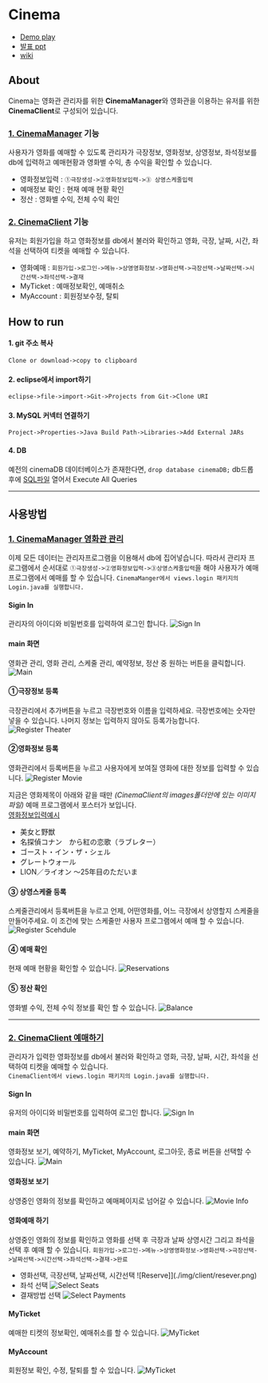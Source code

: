 # Cinema
- [Demo play](https://www.youtube.com/watch?v=_DUu1m2XeFs&list=PLsUNj5RBJbY0BANflOhiOX2CwOj5c6bkb&index=1)
- [발표 ppt](https://github.com/uiyoung/Cinema/blob/master/cinemaV.pptx)
- [wiki](https://github.com/UiyoungSeo/Cinema/wiki)  

## About
Cinema는 영화관 관리자를 위한 **CinemaManager**와 영화관을 이용하는 유저를 위한 **CinemaClient**로 구성되어 있습니다.

### [1. CinemaManager](https://github.com/uiyoung/Cinema/tree/master/CinemaManager) 기능
사용자가 영화를 예매할 수 있도록 관리자가 극장정보, 영화정보, 상영정보, 좌석정보를 db에 입력하고 예매현황과 영화별 수익, 총 수익을 확인할 수 있습니다.
- 영화정보입력 : `①극장생성->②영화정보입력->③ 상영스케줄입력`
- 예매정보 확인 : 현재 예매 현황 확인
- 정산 : 영화별 수익, 전체 수익 확인

### [2. CinemaClient](https://github.com/uiyoung/Cinema/tree/master/CinemaClient) 기능
유저는 회원가입을 하고 영화정보를 db에서 불러와 확인하고 영화, 극장, 날짜, 시간, 좌석을 선택하여 티켓을 예매할 수 있습니다.
- 영화예매 : `회원가입->로그인->메뉴->상영영화정보->영화선택->극장선택->날짜선택->시간선택->좌석선택->결재`
- MyTicket : 예매정보확인, 예매취소
- MyAccount : 회원정보수정, 탈퇴

## How to run
#### 1. git 주소 복사
`Clone or download->copy to clipboard`

#### 2. eclipse에서 import하기
`eclipse->file->import->Git->Projects from Git->Clone URI`   

#### 3. MySQL 커넥터 연결하기
`Project->Properties->Java Build Path->Libraries->Add External JARs`

#### 4. DB
예전의 cinemaDB 데이터베이스가 존재한다면, `drop database cinemaDB;` db드롭 후에 
[SQL파일](https://github.com/uiyoung/Cinema/blob/master/cinemaDB_create.sql) 열어서 Execute All Queries

---

## 사용방법

### [1. CinemaManager 영화관 관리](https://github.com/uiyoung/Cinema/tree/master/CinemaManager)
이제 모든 데이터는 관리자프로그램을 이용해서 db에 집어넣습니다. 따라서 관리자 프로그램에서 순서대로 `①극장생성->②영화정보입력->③상영스케줄입력`을 해야 사용자가 예매프로그램에서 예매를 할 수 있습니다.
`CinemaManger에서 views.login 패키지의 Login.java를 실행합니다.`

#### Sigin In
관리자의 아이디와 비밀번호를 입력하여 로그인 합니다.
![Sign In](./img/manager/signin.jpg)

#### main 화면
영화관 관리, 영화 관리, 스케줄 관리, 예약정보, 정산 중 원하는 버튼을 클릭합니다.
![Main](./img/manager/main.png)

#### ①극장정보 등록
극장관리에서 추가버튼을 누르고 극장번호와 이름을 입력하세요. 극장번호에는 숫자만 넣을 수 있습니다. 나머지 정보는 입력하지 않아도 등록가능합니다.
![Register Theater](./img/manager/register_theater.png)

#### ②영화정보 등록
영화관리에서 등록버튼을 누르고 사용자에게 보여질 영화에 대한 정보를 입력할 수 있습니다. 
![Register Movie](./img/manager/register_movie.png)

지금은 영화제목이 아래와 같을 때만 *(CinemaClient의 images폴더안에 있는 이미지파일)* 예매 프로그램에서 포스터가 보입니다.     
[영화정보입력예시](https://github.com/uiyoung/Cinema/blob/master/CinemaManager/InsertMovieExample.md)
- 美女と野獣
- 名探偵コナン　から紅の恋歌（ラブレター）
- ゴースト・イン・ザ・シェル
- グレートウォール
- LION／ライオン ～25年目のただいま

#### ③ 상영스케줄 등록
스케줄관리에서 등록버튼을 누르고 언제, 어떤영화를, 어느 극장에서 상영할지 스케줄을 만들어주세요. 이 조건에 맞는 스케줄만 사용자 프로그램에서 예매 할 수 있습니다.
![Register Scehdule](./img/manager/register_schedule.png)

#### ④ 예매 확인
현재 예매 현황을 확인할 수 있습니다.
![Reservations](./img/manager/reservations.png)

#### ⑤ 정산 확인
영화별 수익, 전체 수익 정보를 확인 할 수 있습니다.
![Balance](./img/manager/balance.png)

---

### [2. CinemaClient 예매하기](https://github.com/uiyoung/Cinema/tree/master/CinemaClient)
관리자가 입력한 영화정보를 db에서 불러와 확인하고 영화, 극장, 날짜, 시간, 좌석을 선택하여 티켓을 예매할 수 있습니다.    
 `CinemaClient에서 views.login 패키지의 Login.java를 실행합니다.`   

#### Sign In
유저의 아이디와 비밀번호를 입력하여 로그인 합니다.
![Sign In](./img/client/signin.png)

#### main 화면
영화정보 보기, 예약하기, MyTicket, MyAccount, 로그아웃, 종료 버튼을 선택할 수 있습니다.
![Main](./img/client/main.png)

#### 영화정보 보기
상영중인 영화의 정보를 확인하고 예매페이지로 넘어갈 수 있습니다.
![Movie Info](./img/client/movie_info.png)

#### 영화예매 하기 
상영중인 영화의 정보를 확인하고 영화를 선택 후 극장과 날짜 상영시간 그리고 좌석을 선택 후 예매 할 수 있습니다.
`회원가입->로그인->메뉴->상영영화정보->영화선택->극장선택->날짜선택->시간선택->좌석선택->결재->완료`
- 영화선택, 극장선택, 날짜선택, 시간선택
![Reserve]](./img/client/resever.png)
- 좌석 선택
![Select Seats](./img/client/select_seats.png)
- 결재방법 선택
![Select Payments](./img/client/payment.png)

#### MyTicket
예매한 티켓의 정보확인, 예매취소를 할 수 있습니다.
![MyTicket](./img/client/myticket.png)

#### MyAccount
회원정보 확인, 수정, 탈퇴를 할 수 있습니다.
![MyTicket](./img/client/myaccount.png)
